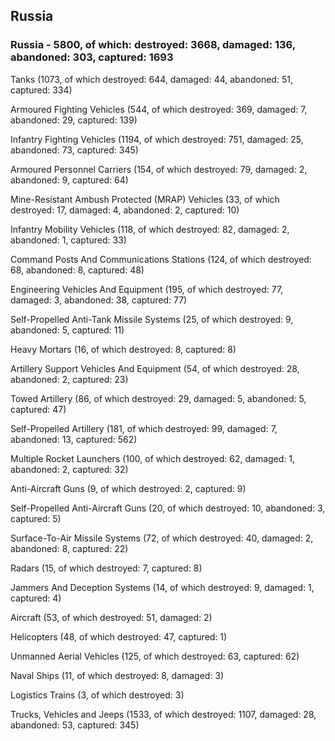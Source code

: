 
 
 ## Russia
 
 ### Russia - 5800, of which: destroyed: 3668, damaged: 136, abandoned: 303, captured: 1693

 

 

 Tanks (1073, of which destroyed: 644, damaged: 44, abandoned: 51, captured: 334)

 Armoured Fighting Vehicles (544, of which destroyed: 369, damaged: 7, abandoned: 29, captured: 139)

 Infantry Fighting Vehicles (1194, of which destroyed: 751, damaged: 25, abandoned: 73, captured: 345)

 Armoured Personnel Carriers (154, of which destroyed: 79, damaged: 2, abandoned: 9, captured: 64)

 Mine-Resistant Ambush Protected (MRAP) Vehicles (33, of which destroyed: 17, damaged: 4, abandoned: 2, captured: 10)

 Infantry Mobility Vehicles (118, of which destroyed: 82, damaged: 2, abandoned: 1, captured: 33)

 Command Posts And Communications Stations (124, of which destroyed: 68, abandoned: 8, captured: 48)

 Engineering Vehicles And Equipment (195, of which destroyed: 77, damaged: 3, abandoned: 38, captured: 77)

 Self-Propelled Anti-Tank Missile Systems (25, of which destroyed: 9, abandoned: 5, captured: 11)

 Heavy Mortars (16, of which destroyed: 8, captured: 8)

 Artillery Support Vehicles And Equipment (54, of which destroyed: 28, abandoned: 2, captured: 23)

 Towed Artillery (86, of which destroyed: 29, damaged: 5, abandoned: 5, captured: 47)

 Self-Propelled Artillery (181, of which destroyed: 99, damaged: 7, abandoned: 13, captured: 562)

 Multiple Rocket Launchers (100, of which destroyed: 62, damaged: 1, abandoned: 2, captured: 32)

 Anti-Aircraft Guns (9, of which destroyed: 2, captured: 9)

 Self-Propelled Anti-Aircraft Guns (20, of which destroyed: 10, abandoned: 3, captured: 5)

 Surface-To-Air Missile Systems (72, of which destroyed: 40, damaged: 2, abandoned: 8, captured: 22)

 Radars (15, of which destroyed: 7, captured: 8)

 Jammers And Deception Systems (14, of which destroyed: 9, damaged: 1, captured: 4)

 Aircraft (53, of which destroyed: 51, damaged: 2)

 Helicopters (48, of which destroyed: 47, captured: 1)

 Unmanned Aerial Vehicles (125, of which destroyed: 63, captured: 62)

 Naval Ships (11, of which destroyed: 8, damaged: 3)

 Logistics Trains (3, of which destroyed: 3)

 Trucks, Vehicles and Jeeps (1533, of which destroyed: 1107, damaged: 28, abandoned: 53, captured: 345)

